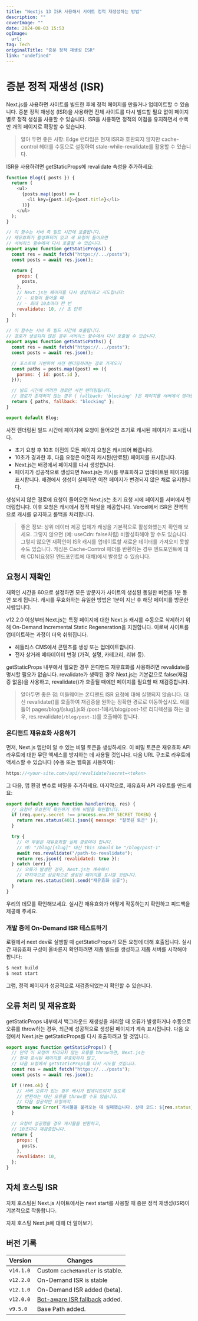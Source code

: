 ```yaml
---
title: "Nextjs 13 ISR 사용해서 사이트 정적 재생성하는 방법"
description: ""
coverImage: ""
date: 2024-08-03 15:53
ogImage: 
  url: 
tag: Tech
originalTitle: "증분 정적 재생성 ISR"
link: "undefined"
---
```




# 증분 정적 재생성 (ISR)

Next.js를 사용하면 사이트를 빌드한 후에 정적 페이지를 만들거나 업데이트할 수 있습니다. 증분 정적 재생성 (ISR)을 사용하면 전체 사이트를 다시 빌드할 필요 없이 페이지별로 정적 생성을 사용할 수 있습니다. ISR을 사용하면 정적의 이점을 유지하면서 수백만 개의 페이지로 확장할 수 있습니다.

> 알아 두면 좋은 사항: Edge 런타임은 현재 ISR과 호환되지 않지만 cache-control 헤더를 수동으로 설정하여 stale-while-revalidate를 활용할 수 있습니다.

ISR을 사용하려면 getStaticProps에 revalidate 속성을 추가하세요:

<div class="content-ad"></div>

```js
function Blog({ posts }) {
  return (
    <ul>
      {posts.map((post) => (
        <li key={post.id}>{post.title}</li>
      ))}
    </ul>
  );
}

// 이 함수는 서버 측 빌드 시간에 호출됩니다.
// 재유효화가 활성화되어 있고 새 요청이 들어오면
// 서버리스 함수에서 다시 호출될 수 있습니다.
export async function getStaticProps() {
  const res = await fetch("https://.../posts");
  const posts = await res.json();

  return {
    props: {
      posts,
    },
    // Next.js는 페이지를 다시 생성하려고 시도합니다:
    // - 요청이 들어올 때
    // - 최대 10초마다 한 번
    revalidate: 10, // 초 단위
  };
}

// 이 함수는 서버 측 빌드 시간에 호출됩니다.
// 경로가 생성되지 않은 경우 서버리스 함수에서 다시 호출될 수 있습니다.
export async function getStaticPaths() {
  const res = await fetch("https://.../posts");
  const posts = await res.json();

  // 포스트에 기반하여 사전 렌더링하려는 경로 가져오기
  const paths = posts.map((post) => ({
    params: { id: post.id },
  }));

  // 빌드 시간에 이러한 경로만 사전 렌더링됩니다.
  // 경로가 존재하지 않는 경우 { fallback: 'blocking' }은 페이지를 서버에서 렌더링합니다.
  return { paths, fallback: "blocking" };
}

export default Blog;
```

사전 렌더링된 빌드 시간에 페이지에 요청이 들어오면 초기로 캐시된 페이지가 표시됩니다.

- 초기 요청 후 10초 이전의 모든 페이지 요청은 캐시되어 빠릅니다.
- 10초가 경과한 후, 다음 요청은 여전히 캐시된(만료된) 페이지를 표시합니다.
- Next.js는 배경에서 페이지를 다시 생성합니다.
- 페이지가 성공적으로 생성되면 Next.js는 캐시를 무효화하고 업데이트된 페이지를 표시합니다. 배경에서 생성이 실패하면 이전 페이지가 변경되지 않은 채로 유지됩니다.

생성되지 않은 경로에 요청이 들어오면 Next.js는 초기 요청 시에 페이지를 서버에서 렌더링합니다. 이후 요청은 캐시에서 정적 파일을 제공합니다. Vercel에서 ISR은 전역적으로 캐시를 유지하고 롤백을 처리합니다.

<div class="content-ad"></div>

> 좋은 정보: 상위 데이터 제공 업체가 캐싱을 기본적으로 활성화했는지 확인해 보세요. 그렇지 않으면 (예: useCdn: false처럼) 비활성화해야 할 수도 있습니다. 그렇지 않으면 재확인이 ISR 캐시를 업데이트할 새로운 데이터를 가져오지 못할 수도 있습니다. 캐싱은 Cache-Control 헤더를 반환하는 경우 엔드포인트에 대해 CDN(요청된 엔드포인트에 대해)에서 발생할 수 있습니다.

## 요청시 재확인

재확인 시간을 60으로 설정하면 모든 방문자가 사이트의 생성된 동일한 버전을 1분 동안 보게 됩니다. 캐시를 무효화하는 유일한 방법은 1분이 지난 후 해당 페이지를 방문한 사람입니다.

v12.2.0 이상부터 Next.js는 특정 페이지에 대한 Next.js 캐시를 수동으로 삭제하기 위해 On-Demand Incremental Static Regeneration을 지원합니다. 이로써 사이트를 업데이트하는 과정이 더욱 쉬워집니다.

<div class="content-ad"></div>

- 헤들리스 CMS에서 콘텐츠를 생성 또는 업데이트합니다.
- 전자 상거래 메타데이터 변경 (가격, 설명, 카테고리, 리뷰 등).

getStaticProps 내부에서 필요한 경우 온디맨드 재유효화를 사용하려면 revalidate를 명시할 필요가 없습니다. revalidate가 생략된 경우 Next.js는 기본값으로 false(재검증 없음)을 사용하고, revalidate()가 호출될 때에만 페이지를 필요할 때 재검증합니다.

> 알아두면 좋은 점: 미들웨어는 온디맨드 ISR 요청에 대해 실행되지 않습니다. 대신 revalidate()를 호출하여 재검증을 원하는 정확한 경로로 이동하십시오. 예를 들어 pages/blog/[slug].js와 /post-1에서/blog/post-1로 리디렉션을 하는 경우, res.revalidate(`/blog/post-1`)를 호출해야 합니다.

### 온디맨드 재유효화 사용하기

<div class="content-ad"></div>

먼저, Next.js 앱만이 알 수 있는 비밀 토큰을 생성하세요. 이 비밀 토큰은 재유효화 API 라우트에 대한 무단 액세스를 방지하는 데 사용될 것입니다. 다음 URL 구조로 라우트에 액세스할 수 있습니다 (수동 또는 웹훅을 사용하여):

```js
https://<your-site.com>/api/revalidate?secret=<token>
```

그 다음, 앱 환경 변수로 비밀을 추가하세요. 마지막으로, 재유효화 API 라우트를 만드세요:

```js
export default async function handler(req, res) {
  // 요청이 유효한지 확인하기 위해 비밀을 확인합니다.
  if (req.query.secret !== process.env.MY_SECRET_TOKEN) {
    return res.status(401).json({ message: "잘못된 토큰" });
  }

  try {
    // 이 부분은 재유효화할 실제 경로여야 합니다.
    // 예: "/blog/[slug]" 대신 this should be "/blog/post-1"
    await res.revalidate("/path-to-revalidate");
    return res.json({ revalidated: true });
  } catch (err) {
    // 오류가 발생한 경우, Next.js는 계속해서
    // 마지막으로 성공적으로 생성된 페이지를 표시할 것입니다.
    return res.status(500).send("재유효화 오류");
  }
}
```

<div class="content-ad"></div>

우리의 데모를 확인해보세요.
실시간 재유효화가 어떻게 작동하는지 확인하고 피드백을 제공해 주세요.

### 개발 중에 On-Demand ISR 테스트하기

로컬에서 next dev로 실행할 때 getStaticProps가 모든 요청에 대해 호출됩니다. 실시간 재유효화 구성이 올바른지 확인하려면 제품 빌드를 생성하고 제품 서버를 시작해야 합니다:

```js
$ next build
$ next start
```

<div class="content-ad"></div>

그럼, 정적 페이지가 성공적으로 재검증되었는지 확인할 수 있습니다.

## 오류 처리 및 재유효화

getStaticProps 내부에서 백그라운드 재생성을 처리할 때 오류가 발생하거나 수동으로 오류를 throw하는 경우, 최근에 성공적으로 생성된 페이지가 계속 표시됩니다. 다음 요청에서 Next.js는 getStaticProps를 다시 호출하려고 할 것입니다.

```js
export async function getStaticProps() {
  // 만약 이 요청이 처리되지 않는 오류를 throw하면, Next.js는
  // 현재 표시된 페이지를 무효화하지 않고,
  // 다음 요청에서 getStaticProps를 다시 시도할 것입니다.
  const res = await fetch("https://.../posts");
  const posts = await res.json();

  if (!res.ok) {
    // 서버 오류가 있는 경우 캐시가 업데이트되지 않도록
    // 반환하는 대신 오류를 throw할 수도 있습니다.
    // 다음 성공적인 요청까지.
    throw new Error(`게시물을 불러오는 데 실패했습니다. 상태 코드: ${res.status}`);
  }

  // 요청이 성공했을 경우 게시물을 반환하고,
  // 10초마다 재검증합니다.
  return {
    props: {
      posts,
    },
    revalidate: 10,
  };
}
```

<div class="content-ad"></div>

## 자체 호스팅 ISR

자체 호스팅된 Next.js 사이트에서는 next start를 사용할 때 증분 정적 재생성(ISR)이 기본적으로 작동합니다.

자체 호스팅 Next.js에 대해 더 알아보기.

## 버전 기록

<div class="content-ad"></div>

| Version   | Changes                                                                                 |
| --------- | --------------------------------------------------------------------------------------- |
| `v14.1.0` | Custom `cacheHandler` is stable.                                                        |
| `v12.2.0` | On-Demand ISR is stable                                                                 |
| `v12.1.0` | On-Demand ISR added (beta).                                                             |
| `v12.0.0` | [Bot-aware ISR fallback](https://nextjs.org/blog/next-12#bot-aware-isr-fallback) added. |
| `v9.5.0`  | Base Path added.                                                                        |

<div class="content-ad"></div>
